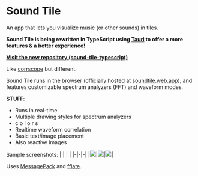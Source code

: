 # Sound Tile
An app that lets you visualize music (or other sounds) in tiles.

**Sound Tile is being rewritten in TypeScript using [Tauri](https://v2.tauri.app) to offer a more features & a better experience!**

**[Visit the new repository (sound-tile-typescript)](https://github.com/spsquared/sound-tile-typescript)**

Like [corrscope](https://github.com/corrscope/corrscope) but different.

Sound Tile runs in the browser (officially hosted at [soundtile.web.app](https://soundtile.web.app)), and features customizable spectrum analyzers (FFT) and waveform modes.

**STUFF**:
* Runs in real-time
* Multiple drawing styles for spectrum analyzers
* c o l o r s
* Realtime waveform correlation
* Basic text/image placement
* Also reactive images

Sample screenshots:
| | | |
|-|-|-|
|![](https://raw.githubusercontent.com/spsquared/sound-tile/main/client/assets/pwa-screenshot-1.png)|![](https://raw.githubusercontent.com/spsquared/sound-tile/main/client/assets/pwa-screenshot-2.png)|![](https://raw.githubusercontent.com/spsquared/sound-tile/main/client/assets/pwa-screenshot-4.png)|

Uses [MessagePack](https://msgpack.org) and [fflate](https://github.com/101arrowz/fflate).
